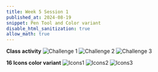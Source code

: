 ```yaml
---
title: Week 5 Session 1
published_at: 2024-08-19
snippet: Pen Tool and Color variant
disable_html_sanitization: true
allow_math: true
---
```


**Class activity**
![Challenge 1](Bezier_Game.png)
![Challenge 2](Pen_tool_Assignment.png)
![Challenge 3](Rabbit_Pen_tool.png)

**16 Icons color variant**
![Icons1](Icon1_4colors.png)
![Icons2](Icon2_4colors.png)
![Icons3](Icon3_4colors.png)